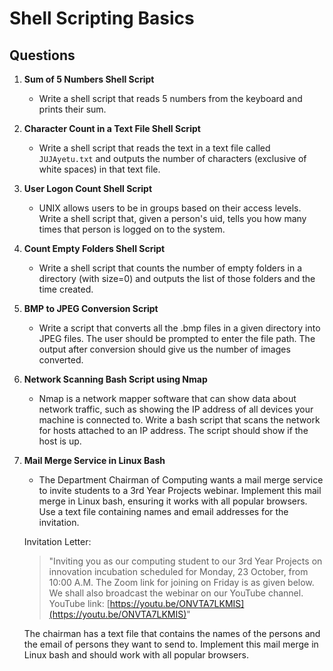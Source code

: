# Shell Scripting Basics
## Questions

1. **Sum of 5 Numbers Shell Script**
    - Write a shell script that reads 5 numbers from the keyboard and prints their sum.

2. **Character Count in a Text File Shell Script**
    - Write a shell script that reads the text in a text file called `JUJAyetu.txt` and outputs the number of characters (exclusive of white spaces) in that text file.

3. **User Logon Count Shell Script**
    - UNIX allows users to be in groups based on their access levels. Write a shell script that, given a person's uid, tells you how many times that person is logged on to the system.

4. **Count Empty Folders Shell Script**
    - Write a shell script that counts the number of empty folders in a directory (with size=0) and outputs the list of those folders and the time created.

5. **BMP to JPEG Conversion Script**
    - Write a script that converts all the .bmp files in a given directory into JPEG files. The user should be prompted to enter the file path. The output after conversion should give us the number of images converted.

6. **Network Scanning Bash Script using Nmap**
    - Nmap is a network mapper software that can show data about network traffic, such as showing the IP address of all devices your machine is connected to. Write a bash script that scans the network for hosts attached to an IP address. The script should show if the host is up.

7. **Mail Merge Service in Linux Bash**
    - The Department Chairman of Computing wants a mail merge service to invite students to a 3rd Year Projects webinar. Implement this mail merge in Linux bash, ensuring it works with all popular browsers. Use a text file containing names and email addresses for the invitation.

   Invitation Letter:
   > "Inviting you as our computing student to our 3rd Year Projects on innovation incubation scheduled for Monday, 23 October, from 10:00 A.M. The Zoom link for joining on Friday is as given below. We shall also broadcast the webinar on our YouTube channel. YouTube link: [https://youtu.be/ONVTA7LKMIS](https://youtu.be/ONVTA7LKMIS)"

   The chairman has a text file that contains the names of the persons and the email of persons they want to send to. Implement this mail merge in Linux bash and should work with all popular browsers.
